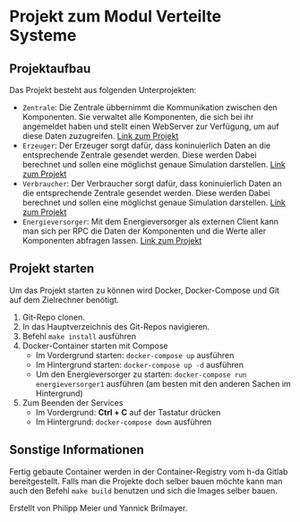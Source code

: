 # Projekt zum Modul Verteilte Systeme

## Projektaufbau
Das Projekt besteht aus folgenden Unterprojekten:

* `Zentrale`: Die Zentrale übbernimmt die Kommunikation zwischen den Komponenten. 
Sie verwaltet alle Komponenten, die sich bei ihr angemeldet haben und stellt einen WebServer zur Verfügung, um auf diese Daten zuzugreifen. 
[Link zum Projekt](Zentrale/)
* `Erzeuger`: Der Erzeuger sorgt dafür, dass koninuierlich Daten an die entsprechende Zentrale gesendet werden. Diese werden Dabei berechnet und sollen eine möglichst genaue Simulation darstellen. 
[Link zum Projekt](Erzeuger/)
* `Verbraucher`: Der Verbraucher sorgt dafür, dass koninuierlich Daten an die entsprechende Zentrale gesendet werden. Diese werden Dabei berechnet und sollen eine möglichst genaue Simulation darstellen. 
[Link zum Projekt](Verbraucher/)
* `Energieversorger`: Mit dem Energieversorger als externen Client kann man sich per RPC die Daten der Komponenten und die Werte aller Komponenten abfragen lassen.
  [Link zum Projekt](Energieversorger/)  


## Projekt starten
Um das Projekt starten zu können wird Docker, Docker-Compose und Git auf dem Zielrechner benötigt.

1. Git-Repo clonen.
2. In das Hauptverzeichnis des Git-Repos navigieren.
3. Befehl `make install` ausführen
4. Docker-Container starten mit Compose
    * Im Vordergrund starten: `docker-compose up` ausführen
    * Im Hintergrund starten: `docker-compose up -d` ausführen
    * Um den Energieversorger zu starten: `docker-compose run energieversorger1` ausführen (am besten mit den anderen Sachen im Hintergrund)
5. Zum Beenden der Services
    * Im Vordergrund: **Ctrl + C** auf der Tastatur drücken
    * Im Hintergrund: `docker-compose down` ausführen


## Sonstige Informationen
Fertig gebaute Container werden in der Container-Registry vom h-da Gitlab bereitgestellt.
Falls man die Projekte doch selber bauen möchte kann man auch den Befehl `make build` benutzen und sich die Images selber bauen.

Erstellt von Philipp Meier und Yannick Brilmayer.
